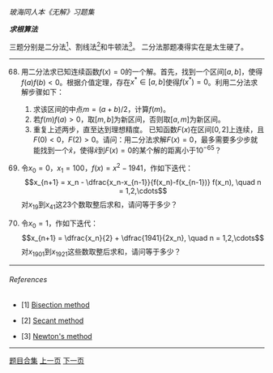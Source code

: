 
_玻海同人本《无解》习题集_

***求根算法***

三题分别是二分法[<sup>1</sup>](#refer-1)、割线法[<sup>2</sup>](#refer-2)和牛顿法[<sup>3</sup>](#refer-3)。
二分法那题凑得实在是太生硬了。

---

68. 用二分法求已知连续函数$f(x)=0$的一个解。首先，找到一个区间$[a,b]$，使得$f(a)f(b)<0$。根据介值定理，存在$x^* \in [a,b]$使得$f(x^*)=0$。利用二分法求解步骤如下：
	1. 求该区间的中点$m=(a+b)/2$，计算$f(m)$。
	2. 若$f(m)f(a)>0$，取$[m,b]$为新区间，否则取$[a,m]$为新区间。
	3. 重复上述两步，直至达到理想精度。
已知函数$F(x)$在区间$[0,2]$上连续，且$F(0)<0$，$F(2)>0$。请问：用二分法求解$F(x)=0$，最多需要多少步就能找到一个$\hat{x}$，使得$\hat{x}$到$F(x)=0$的某个解的距离小于$10^{-65}$？<!--217--><!--n=ceil((ln(b-a)-ln(d))/ln(2))-->

69. 令$x_0=0$，$x_1 = 100$，$f(x) = x^2 -1941$，作如下迭代：
$$x_{n+1} = x_n - \dfrac{x_n-x_{n-1}}{f(x_n)-f(x_{n-1})} f(x_n), \quad n = 1,2,\cdots$$
对$x_{19}$到$x_{41}$这23个数取整后求和，请问等于多少？<!--1012-->

70. 令$x_0=1$，作如下迭代：
$$x_{n+1} = \dfrac{x_n}{2} + \dfrac{1941}{2x_n}, \quad n = 1,2,\cdots$$
对$x_{1901}$到$x_{1921}$这些数取整后求和，请问等于多少？<!--924-->

---

###### References

<div id="refer-1"></div>

- [1] [Bisection method](https://en.wikipedia.org/wiki/Bisection_method)

<div id="refer-2"></div>

- [2] [Secant method](https://en.wikipedia.org/wiki/Secant_method)

<div id="refer-3"></div>

- [3] [Newton's method](https://en.wikipedia.org/wiki/Newton%27s_method)

---

[题目合集](archive/bh-ps)
[上一页](archive/bh-ps-computational-mathematics)
[下一页](archive/bh-ps-game-theory)